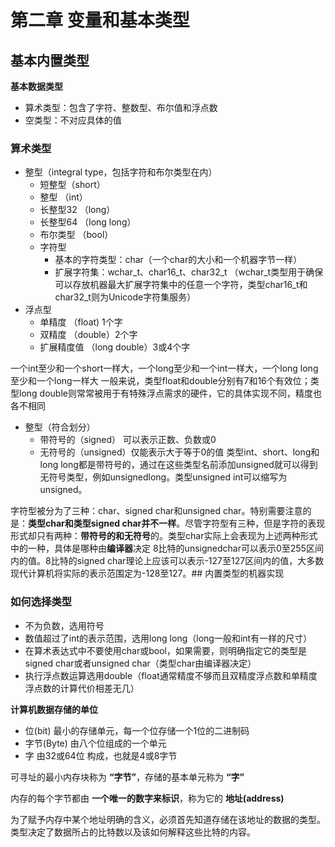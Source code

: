 # 第二章 变量和基本类型
## 基本内置类型

**基本数据类型**
- 算术类型：包含了字符、整数型、布尔值和浮点数
- 空类型：不对应具体的值

### 算术类型
- 整型（integral type，包括字符和布尔类型在内）
    - 短整型（short）
    - 整型 （int）
    - 长整型32 （long）
    - 长整型64 （long long）
    - 布尔类型 （bool）
    - 字符型
        - 基本的字符类型：char（一个char的大小和一个机器字节一样）
        - 扩展字符集：wchar_t、char16_t、char32_t （wchar_t类型用于确保可以存放机器最大扩展字符集中的任意一个字符，类型char16_t和char32_t则为Unicode字符集服务）
- 浮点型
    - 单精度 （float) 1个字
    - 双精度 （double）2个字
    - 扩展精度值 （long double）3或4个字

一个int至少和一个short一样大，一个long至少和一个int一样大，一个long long至少和一个long一样大
一般来说，类型float和double分别有7和16个有效位；类型long double则常常被用于有特殊浮点需求的硬件，它的具体实现不同，精度也各不相同

- 整型（符合划分）
    - 带符号的（signed） 可以表示正数、负数或0
    - 无符号的（unsigned）仅能表示大于等于0的值
类型int、short、long和long long都是带符号的，通过在这些类型名前添加unsigned就可以得到无符号类型，例如unsignedlong。类型unsigned int可以缩写为unsigned。

字符型被分为了三种：char、signed char和unsigned char。特别需要注意的是：**类型char和类型signed char并不一样**。尽管字符型有三种，但是字符的表现形式却只有两种：**带符号的和无符号**的。类型char实际上会表现为上述两种形式中的一种，具体是哪种由**编译器**决定
8比特的unsignedchar可以表示0至255区间内的值。8比特的signed char理论上应该可以表示-127至127区间内的值，大多数现代计算机将实际的表示范围定为-128至127。## 内置类型的机器实现

### 如何选择类型
- 不为负数，选用符号
- 数值超过了int的表示范围，选用long long（long一般和int有一样的尺寸）
- 在算术表达式中不要使用char或bool，如果需要，则明确指定它的类型是signed char或者unsigned char（类型char由编译器决定）
- 执行浮点数运算选用double（float通常精度不够而且双精度浮点数和单精度浮点数的计算代价相差无几）

**计算机数据存储的单位**
- 位(bit) 最小的存储单元，每一个位存储一个1位的二进制码
- 字节(Byte) 由八个位组成的一个单元
- 字 由32或64位 构成，也就是4或8字节

可寻址的最小内存块称为 **“字节”**，存储的基本单元称为 **“字”**

内存的每个字节都由 **一个唯一的数字来标识**，称为它的 **地址(address)**

为了赋予内存中某个地址明确的含义，必须首先知道存储在该地址的数据的类型。类型决定了数据所占的比特数以及该如何解释这些比特的内容。

